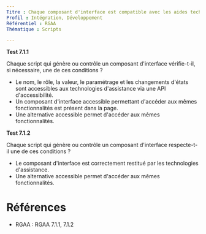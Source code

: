 ```yaml
---
Titre : Chaque composant d'interface est compatible avec les aides techniques ou accompagné d'une alternative accessible.
Profil : Intégration, Développement
Référentiel : RGAA
Thématique : Scripts

---
```


**Test 7.1.1**

Chaque script qui génère ou contrôle un composant d'interface vérifie-t-il, si nécessaire, une de ces conditions ?

- Le nom, le rôle, la valeur, le paramétrage et les changements d'états sont accessibles aux technologies d'assistance via une API d'accessibilité.
- Un composant d'interface accessible permettant d'accéder aux mêmes fonctionnalités est présent dans la page.
- Une alternative accessible permet d'accéder aux mêmes fonctionnalités.


**Test 7.1.2**

Chaque script qui génère ou contrôle un composant d'interface respecte-t-il une de ces conditions ?

- Le composant d'interface est correctement restitué par les technologies d'assistance.
- Une alternative accessible permet d'accéder aux mêmes fonctionnalités.


# Références

*   RGAA : RGAA 7.1.1, 7.1.2

